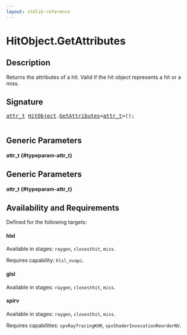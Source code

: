 ```yaml
---
layout: stdlib-reference
---
```


# HitObject\.GetAttributes

## Description

Returns the attributes of a hit. Valid if the hit object represents a hit or a miss.




## Signature 

<pre>
<a href="/stdlib-reference/types/HitObject/GetAttributes#typeparam-attr_t" class="code_type">attr_t</a> <a href="/stdlib-reference/types/HitObject/index" class="code_type">HitObject</a>.<a href="/stdlib-reference/types/HitObject/GetAttributes">GetAttributes</a>&lt;<a href="/stdlib-reference/types/HitObject/GetAttributes#typeparam-attr_t" class="code_type">attr_t</a>&gt;();

</pre>

## Generic Parameters

#### attr\_t {#typeparam-attr_t}

## Generic Parameters

#### attr\_t {#typeparam-attr_t}

## Availability and Requirements

Defined for the following targets:

#### hlsl
Available in stages: `raygen`, `closesthit`, `miss`.

Requires capability: `hlsl_nvapi`.
#### glsl
Available in stages: `raygen`, `closesthit`, `miss`.

#### spirv
Available in stages: `raygen`, `closesthit`, `miss`.

Requires capabilities: `spvRayTracingKHR`, `spvShaderInvocationReorderNV`.


